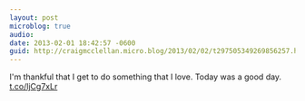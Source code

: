 ```yaml
---
layout: post
microblog: true
audio: 
date: 2013-02-01 18:42:57 -0600
guid: http://craigmcclellan.micro.blog/2013/02/02/t297505349269856257.html
---
```

I'm thankful that I get to do something that I love. Today was a good day. [t.co/ljCg7xLr](http://t.co/ljCg7xLr)
